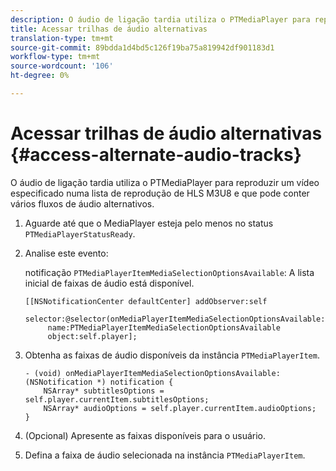 ```yaml
---
description: O áudio de ligação tardia utiliza o PTMediaPlayer para reproduzir um vídeo especificado numa lista de reprodução de HLS M3U8 e que pode conter vários fluxos de áudio alternativos.
title: Acessar trilhas de áudio alternativas
translation-type: tm+mt
source-git-commit: 89bdda1d4bd5c126f19ba75a819942df901183d1
workflow-type: tm+mt
source-wordcount: '106'
ht-degree: 0%

---
```



# Acessar trilhas de áudio alternativas {#access-alternate-audio-tracks}

O áudio de ligação tardia utiliza o PTMediaPlayer para reproduzir um vídeo especificado numa lista de reprodução de HLS M3U8 e que pode conter vários fluxos de áudio alternativos.

1. Aguarde até que o MediaPlayer esteja pelo menos no status `PTMediaPlayerStatusReady`.
1. Analise este evento:

   notificação `PTMediaPlayerItemMediaSelectionOptionsAvailable`: A lista inicial de faixas de áudio está disponível.

   ```
   [[NSNotificationCenter defaultCenter] addObserver:self 
        selector:@selector(onMediaPlayerItemMediaSelectionOptionsAvailable:) 
        name:PTMediaPlayerItemMediaSelectionOptionsAvailable  
        object:self.player];
   ```

1. Obtenha as faixas de áudio disponíveis da instância `PTMediaPlayerItem`.

   ```
   - (void) onMediaPlayerItemMediaSelectionOptionsAvailable:(NSNotification *) notification { 
       NSArray* subtitlesOptions = self.player.currentItem.subtitlesOptions; 
       NSArray* audioOptions = self.player.currentItem.audioOptions; 
   }
   ```

1. (Opcional) Apresente as faixas disponíveis para o usuário.
1. Defina a faixa de áudio selecionada na instância `PTMediaPlayerItem`.
